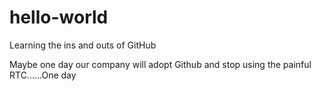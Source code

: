 # hello-world
Learning the ins and outs of GitHub

Maybe one day our company will adopt Github and stop using the painful RTC......One day
